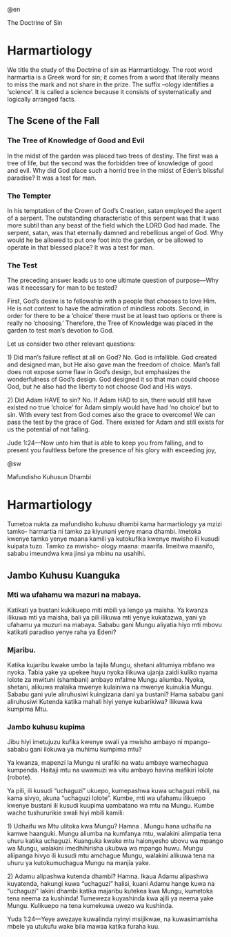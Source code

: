 @en

<p>The Doctrine of Sin</p>
<h1>Harmartiology</h1>

<p>We title the study of the Doctrine of sin as Harmartiology. The root word harmartia is a Greek word for sin; it comes from a word that literally means to miss the mark and not share in the prize. The suffix &#8211;ology identifies a &#8216;science&#8217;. It is called a science because it consists of systematically and logically arranged facts.</p>

<h2>The Scene of the Fall </h2>
<h3>The Tree of Knowledge of Good and Evil</h3>

<p>In the midst of the garden was placed two trees of destiny. The first was a tree of life, but the second was the forbidden tree of knowledge of good and evil. Why did God place such a horrid tree in the midst of Eden&#8217;s blissful paradise? It was a test for man.</p>

<h3>The Tempter</h3>

<p>In his temptation of the Crown of God&#8217;s Creation, satan employed the agent of a serpent. The outstanding characteristic of this serpent was that it was more subtil than any beast of the field which the LORD God had made. The serpent, satan, was that eternally damned and rebellious angel of God. Why would he be allowed to put one foot into the garden, or be allowed to operate in that blessed place? It was a test for man.</p>

<h3>The Test</h3>

<p>The preceding answer leads us to one ultimate question of purpose&#8212;Why was it necessary for man to be tested?</p>
<p>First, God&#8217;s desire is to fellowship with a people that chooses to love Him. He is not content to have the admiration of mindless robots. Second, in order for there to be a &#8216;choice&#8217; there must be at least two options or there is really no &#8216;choosing.&#8217; Therefore, the Tree of Knowledge was placed in the garden to test man&#8217;s devotion to God. </p>
<p>Let us consider two other relevant questions: </p>
<p>1) Did man&#8217;s failure reflect at all on God? No. God is infallible. God created and designed man, but He also gave man the freedom of choice. Man&#8217;s fall does not expose some flaw in God&#8217;s design, but emphasizes the wonderfulness of God&#8217;s design. God designed it so that man could choose God, but he also had the liberty to not choose God and His ways. </p>
<p>2) Did Adam HAVE to sin? No. If Adam HAD to sin, there would still have existed no true &#8216;choice&#8217; for Adam simply would have had &#8216;no choice&#8217; but to sin. With every test from God comes also the grace to overcome! We can pass the test by the grace of God. There existed for Adam and still exists for us the potential of not falling. </p>

<p>Jude 1:24&#8212;Now unto him that is able to keep you from falling, and to present you faultless before the presence of his glory with exceeding joy,</p>


@sw



<p>Mafundisho Kuhusun Dhambi</p>
<h1>Harmartiology</h1>

<p>Tumetoa nukta za mafundisho kuhusu dhambi kama harmartiology ya mzizi tamko- harmartia ni tamko za kiyunani yenye mana dhambi. Imetoka kwenye tamko yenye maana kamili ya kutokufika kwenye mwisho ili kusudi kuipata tuzo. Tamko za mwisho- ology maana: maarifa. Imeitwa maanifo, sababu imeundwa kwa jinsi ya mbinu na usahihi.</p>

<h2>Jambo Kuhusu Kuanguka</h2>

<h3>Mti wa ufahamu wa mazuri na mabaya. </h3>

<p>Katikati ya bustani kukikuepo miti mbili ya lengo ya maisha. Ya kwanza ilikuwa mti ya maisha, bali ya pili ilikuwa mti yenye kukatazwa, yani ya ufahamu ya muzuri na mabaya. Sababu gani Mungu aliyatia hiyo mti mbovu katikati paradiso yenye raha ya Edeni?</p>

<h3>Mjaribu. </h3>

<p>Katika kujaribu kwake umbo la tajila Mungu, shetani alitumiya mbfano wa nyoka. Tabia yake ya upekee huyu nyoka ilikuwa ujanja zaidi kuliko nyama lolote za mwituni (shambani) ambayo mfalme Mungu aliumba. Nyoka, shetani, alikuwa malaika mwenye kulainiwa na mwenye kuinukia Mungu. Sababu gani yule aliruhusiwi kuingizana dani ya bustani? Hama sababu gani aliruhusiwi Kutenda katika mahali hiyi yenye kubarikiwa? Ilikuwa kwa kumpima Mtu.</p>

<h3>Jambo kuhusu kupima</h3>

<p>Jibu hiyi imetujuzu kufika kwenye swali ya mwisho ambayo ni mpango- sababu gani ilokuwa ya muhimu kumpima mtu?</p>
<p>Ya kwanza, mapenzi la Mungu ni urafiki na watu ambaye wamechagua kumpenda. Haitaji mtu na uwamuzi wa vitu ambayo havina mafikiri lolote (robote).</p>
<p>Ya pili, ili kusudi &#8220;uchaguzi&#8221; ukuepo, kumepashwa kuwa uchaguzi mbili, na kama sivyo, akuna &#8220;uchaguzi lolote&#8221;. Kumbe, mti wa ufahamu ilikuepo kwenye bustani ili kusudi kuupima uambatano wa mtu na Mungu. Kumbe wache tushururikie swali hiyi mbili kamili:</p>
<p>1) Udhaifu wa Mtu ulitoka kwa Mungu? Hamna . Mungu hana udhaifu na kamwe haanguki. Mungu aliumba na kumfanya mtu, walakini alimpatia tena uhuru katika uchaguzi. Kuanguka kwake mtu haionyesho ubovu wa mpango wa Mungu, walakini imedhihirisha ukubwa wa mpango huwu. Mungu aliipanga hivyo ili kusudi mtu amchague Mungu, walakini alikuwa tena na uhuru ya kutokumuchagua Mungu na manjia yake.</p>
<p>2) Adamu alipashwa kutenda dhambi? Hamna. Ikaua Adamu alipashwa kuyatenda, hakungi kuwa &#8220;uchaguzi&#8221; halisi, kuani Adamu hange kuwa na &#8220;uchaguzi&#8221; lakini dhambi katika majaribu kutekea kwa Mungu, kumetoka tena neema za kushinda! Tumeweza kuyashinda kwa ajili ya neema yake Mungu. Kulikuepo na tena kumekuwa uwezo wa kushinda.</p>

<p>Yuda 1:24&#8212;Yeye awezaye kuwalinda nyinyi msijikwae, na kuwasimamisha mbele ya utukufu wake bila mawaa katika furaha kuu.</p>
